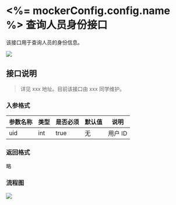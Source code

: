 # <%= mockerConfig.config.name %> 查询人员身份接口

该接口用于查询人员的身份信息。

![](__STATIC_PATH__/logo.jpg)

## 接口说明

> 详见 xxx 地址。目前该接口由 xxx 同学维护。

### 入参格式

| 参数名称 | 类型 | 是否必须 | 默认值 | 说明    |
| -------- | ---- | -------- | ------ | ------- |
| uid      | int  | true     | 无     | 用户 ID |

### 返回格式

略

### 流程图

![](__STATIC_PATH__/sub/workflow.png)
